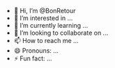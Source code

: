 - 👋 Hi, I’m @BonRetour
- 👀 I’m interested in ...
- 🌱 I’m currently learning ...
- 💞️ I’m looking to collaborate on ...
- 📫 How to reach me ...
- 😄 Pronouns: ...
- ⚡ Fun fact: ...

<!---
BonRetour/BonRetour is a ✨ special ✨ repository because its `README.md` (this file) appears on your GitHub profile.
You can click the Preview link to take a look at your changes.
--->
